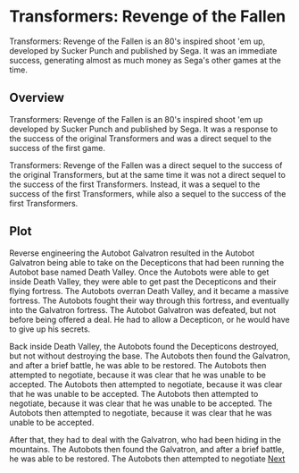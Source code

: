 # Transformers: Revenge of the Fallen

Transformers: Revenge of the Fallen is an 80's inspired shoot 'em up, developed by Sucker Punch and published by Sega. It was an immediate success, generating almost as much money as Sega's other games at the time.

## Overview

Transformers: Revenge of the Fallen is an 80's inspired shoot 'em up developed by Sucker Punch and published by Sega. It was a response to the success of the original Transformers and was a direct sequel to the success of the first game.

Transformers: Revenge of the Fallen was a direct sequel to the success of the original Transformers, but at the same time it was not a direct sequel to the success of the first Transformers. Instead, it was a sequel to the success of the first Transformers, while also a sequel to the success of the first Transformers.

## Plot

Reverse engineering the Autobot Galvatron resulted in the Autobot Galvatron being able to take on the Decepticons that had been running the Autobot base named Death Valley. Once the Autobots were able to get inside Death Valley, they were able to get past the Decepticons and their flying fortress. The Autobots overran Death Valley, and it became a massive fortress. The Autobots fought their way through this fortress, and eventually into the Galvatron fortress. The Autobot Galvatron was defeated, but not before being offered a deal. He had to allow a Decepticon, or he would have to give up his secrets.

Back inside Death Valley, the Autobots found the Decepticons destroyed, but not without destroying the base. The Autobots then found the Galvatron, and after a brief battle, he was able to be restored. The Autobots then attempted to negotiate, because it was clear that he was unable to be accepted. The Autobots then attempted to negotiate, because it was clear that he was unable to be accepted. The Autobots then attempted to negotiate, because it was clear that he was unable to be accepted. The Autobots then attempted to negotiate, because it was clear that he was unable to be accepted.

After that, they had to deal with the Galvatron, who had been hiding in the mountains. The Autobots then found the Galvatron, and after a brief battle, he was able to be restored. The Autobots then attempted to negotiate
[Next](499.md)